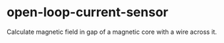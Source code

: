 # open-loop-current-sensor
Calculate magnetic field in gap of a magnetic core with a wire across it.
